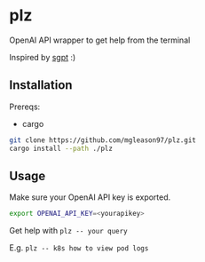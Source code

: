 # plz
OpenAI API wrapper to get help from the terminal

Inspired by [sgpt](https://github.com/trstruth/sgpt) :)

## Installation
Prereqs:
* cargo

```bash
git clone https://github.com/mgleason97/plz.git
cargo install --path ./plz
```

## Usage
Make sure your OpenAI API key is exported.
```bash
export OPENAI_API_KEY=<yourapikey>
```

Get help with `plz -- your query`

E.g.
`plz -- k8s how to view pod logs`
